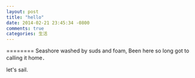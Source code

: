 ```yaml
---
layout: post
title: "hello"
date: 2014-02-21 23:45:34 -0800
comments: true
categories: 生活
---
```

========
Seashore washed by suds and foam,
Been here so long got to calling it home．

let's sail.
